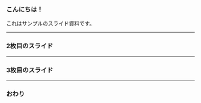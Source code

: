 ### こんにちは！ 
 
 
これはサンプルのスライド資料です。 
 
 
--- 
 
 
### 2枚目のスライド 
 
 
--- 
 
 
### 3枚目のスライド 
 
 
--- 
 
 
### おわり 
